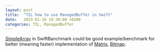 ```yaml
---
layout: post
title:  "TIL how to use ManagedBuffer in Swift"
date:   2023-01-16 19:30:00 +0200
categories: TIL, ManagedBuffer
---
```

[SimpleArray](https://github.com/apple/swift/blob/main/benchmark/utils/SimpleArray.swift) in SwiftBanchmark could be good example/benchmark for better (meaning faster) implementation of [Matrix](https://github.com/LinearityGmbH/frace/blob/main/Frace/Sources/Frace/Matrix.swift), [Bitmap](https://github.com/valeriyvan/swift-geometrize/blob/main/Sources/geometrize/Bitmap.swift).
